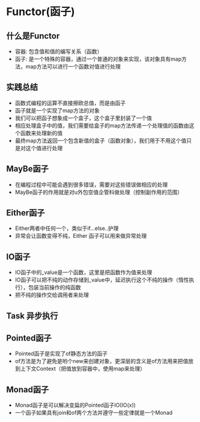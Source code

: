 # Functor(函子)

## 什么是Functor
+ 容器: 包含值和值的编写关系（函数）
+ 函子: 是一个特殊的容器，通过一个普通的对象来实现，该对象具有map方法，map方法可以进行一个函数对值进行处理

## 实践总结
+ 函数式编程的运算不直接擦欧总值，而是由函子
+ 函子就是一个实现了map方法的对象
+ 我们可以把函子想象成一个盒子，这个盒子里封装了一个值
+ 相应处理盒子中的值，我们需要给盒子的map方法传递一个处理值的函数由这个函数来处理新的值
+ 最终map方法返回一个包含新值的盒子（函数对象），我们用于不用这个值只是对这个值进行处理


## MayBe函子
+ 在编程过程中可能会遇到很多错误，需要对这些错误做相应的处理
+ MayBe函子的作用就是对u外包空值企管科做处理（控制副作用的范围）

## Either函子
+ Either两者中任何一个，类似于if...else..护理
+ 异常会让函数变得不纯，Either 函子可以用来做异常处理

## IO函子
+ IO函子中的_value是一个函数，这里是把函数作为值来处理
+ IO函子可以把不纯的动作存储到_value中，延迟执行这个不纯的操作（惰性执行），包装当前操作的纯函数
+ 把不纯的操作交给调用者来处理

## Task 异步执行

## Pointed函子
+ Pointed函子是实现了of静态方法的函子
+ of方法是为了避免是哟个new来创建对象，更深层的含义是of方法用来把值放到上下文Context（把值放到容器中，使用map来处理）

## Monad函子
+ Monad函子是可以解决变扁的Pointed函子IO(IO(x))
+ 一个函子如果具有join和of两个方法并遵守一些定律就是一个Monad